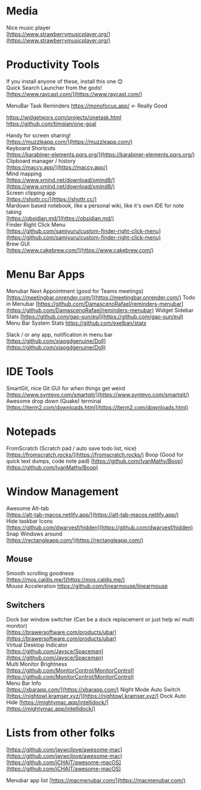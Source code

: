 # Media
Nice music player  
[https://www.strawberrymusicplayer.org/](https://www.strawberrymusicplayer.org/)  

# Productivity Tools
If you install anyone of these, install this one 😊  
Quick Search Launcher from the gods!  
[https://www.raycast.com/](https://www.raycast.com/)

MenuBar Task Reminders
https://monofocus.app/ <- Really Good

https://widgetworx.com/projects/onetask.html
https://github.com/timqian/one-goal

Handy for screen sharing!  
[https://muzzleapp.com/](https://muzzleapp.com/)  
Keyboard Shortcuts  
[https://karabiner-elements.pqrs.org/](https://karabiner-elements.pqrs.org/)  
Clipboard manager / history  
[https://maccy.app/](https://maccy.app/)  
Mind mapping  
[https://www.xmind.net/download/xmind8/](https://www.xmind.net/download/xmind8/)  
Screen clipping app  
[https://shottr.cc/](https://shottr.cc/)  
Mardown based notebook, like a personal wiki, like it's own IDE for note taking  
[https://obsidian.md/](https://obsidian.md/)  
Finder Right Click Menu  
[https://github.com/samiyuru/custom-finder-right-click-menu](https://github.com/samiyuru/custom-finder-right-click-menu)  
Brew GUI  
[https://www.cakebrew.com/](https://www.cakebrew.com/)  

# Menu Bar Apps
Menubar Next Appointment (good for Teams meetings)
[https://meetingbar.onrender.com/](https://meetingbar.onrender.com/)
Todo in Menubar
[https://github.com/DamascenoRafael/reminders-menubar](https://github.com/DamascenoRafael/reminders-menubar)
Widget Sidebar Stats
[https://github.com/gao-sun/eul](https://github.com/gao-sun/eul)
Menu Bar System Stats
https://github.com/exelban/stats

Slack / or any app, notification in menu bar  
[https://github.com/xiaogdgenuine/Doll](https://github.com/xiaogdgenuine/Doll)  


# IDE Tools 
SmartGit, nice Git GUI for when things get weird
[https://www.syntevo.com/smartgit/](https://www.syntevo.com/smartgit/)
Awesome drop down (Quake) terminal  
[https://iterm2.com/downloads.html](https://iterm2.com/downloads.html)  

# Notepads
FromScratch (Scratch pad / auto save todo list, nice)
[https://fromscratch.rocks/](https://fromscratch.rocks/)
Boop (Good for quick text dumps, code note pad)
[https://github.com/IvanMathy/Boop](https://github.com/IvanMathy/Boop)


# Window Management
Awesome Alt-tab  
[https://alt-tab-macos.netlify.app/](https://alt-tab-macos.netlify.app/)  
Hide taskbar Icons  
[https://github.com/dwarvesf/hidden](https://github.com/dwarvesf/hidden)  
Snap Windows around  
[https://rectangleapp.com/](https://rectangleapp.com/)  

## Mouse
Smooth scrolling goodness  
[https://mos.caldis.me/](https://mos.caldis.me/)  
Mouse Acceleration
https://github.com/linearmouse/linearmouse

## Switchers
Dock bar window switcher (Can be a dock replacement or just help w/ multi monitor)  
[https://brawersoftware.com/products/ubar](https://brawersoftware.com/products/ubar)  
Virtual Desktop Indicator  
[https://github.com/Jaysce/Spaceman](https://github.com/Jaysce/Spaceman)  
Multi Monitor Brightness  
[https://github.com/MonitorControl/MonitorControl](https://github.com/MonitorControl/MonitorControl)  
Menu Bar Info  
[https://xbarapp.com/](https://xbarapp.com/)
Night Mode Auto Switch
[https://nightowl.kramser.xyz/](https://nightowl.kramser.xyz/)
Dock Auto Hide
[https://mightymac.app/intellidock/](https://mightymac.app/intellidock/)

  
# Lists from other folks  
[https://github.com/jaywcjlove/awesome-mac](https://github.com/jaywcjlove/awesome-mac)  
[https://github.com/iCHAIT/awesome-macOS](https://github.com/iCHAIT/awesome-macOS)

Menubar app list
[https://macmenubar.com/](https://macmenubar.com/)
